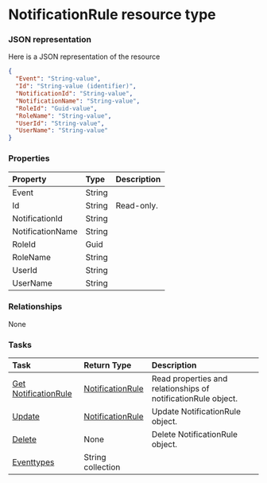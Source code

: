 # NotificationRule resource type



### JSON representation

Here is a JSON representation of the resource

<!-- {
  "blockType": "resource",
  "optionalProperties": [

  ],
  "@odata.type": "microsoft.graph.notificationrule"
}-->

```json
{
  "Event": "String-value",
  "Id": "String-value (identifier)",
  "NotificationId": "String-value",
  "NotificationName": "String-value",
  "RoleId": "Guid-value",
  "RoleName": "String-value",
  "UserId": "String-value",
  "UserName": "String-value"
}

```
### Properties
| Property	   | Type	|Description|
|:---------------|:--------|:----------|
|Event|String||
|Id|String| Read-only.|
|NotificationId|String||
|NotificationName|String||
|RoleId|Guid||
|RoleName|String||
|UserId|String||
|UserName|String||

### Relationships
None


### Tasks

| Task		   | Return Type	|Description|
|:---------------|:--------|:----------|
|[Get NotificationRule](../api/notificationrule_get.md) | [NotificationRule](notificationrule.md) |Read properties and relationships of notificationRule object.|
|[Update](../api/notificationrule_update.md) | [NotificationRule](notificationrule.md)	|Update NotificationRule object. |
|[Delete](../api/notificationrule_delete.md) | None |Delete NotificationRule object. |
|[Eventtypes](../api/notificationrule_eventtypes.md)|String collection||

<!-- uuid: 2c11a178-6770-44f6-b420-332740c67cda
2015-10-19 10:21:29 UTC -->
<!-- {
  "type": "#page.annotation",
  "description": "NotificationRule resource",
  "keywords": "",
  "section": "documentation",
  "tocPath": ""
}-->
